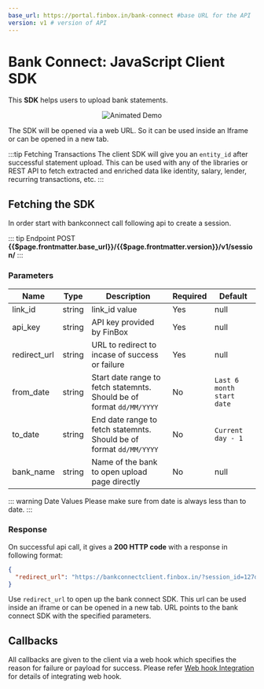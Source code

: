 ```yaml
---
base_url: https://portal.finbox.in/bank-connect #base URL for the API
version: v1 # version of API
---
```

# Bank Connect: JavaScript Client SDK
This **SDK** helps users to upload bank statements.
<p style="text-align:center">
<img src="/bc_js.gif" alt="Animated Demo" />
</p>

The SDK will be opened via a web URL. So it can be used inside an Iframe or can be opened in a new tab.

:::tip Fetching Transactions
The client SDK will give you an `entity_id` after successful statement upload. This can be used with any of the libraries or REST API to fetch extracted and enriched data like identity, salary, lender, recurring transactions, etc.
:::

## Fetching the SDK
In order start with bankconnect call following api to create a session.

::: tip Endpoint
POST **{{$page.frontmatter.base_url}}/{{$page.frontmatter.version}}/v1/session/**
:::

### Parameters
| Name | Type | Description | Required  | Default |
| - | - | - | - | - |
| link_id | string  | link_id value | Yes | null |
| api_key | string | API key provided by FinBox | Yes | null |
| redirect_url | string | URL to redirect to incase of success or failure | Yes | null |
| from_date | string | Start date range to fetch statemnts. Should be of format `dd/MM/YYYY` | No | `Last 6 month start date` |
| to_date | string | End date range to fetch statemnts. Should be of format `dd/MM/YYYY` | No | `Current day - 1` |
| bank_name | string | Name of the bank to open upload page directly | No | null |

::: warning Date Values
Please make sure from date is always less than to date. 
:::

### Response
On successful api call, it gives a **200 HTTP code** with a response in following format:
```json
{
  "redirect_url": "https://bankconnectclient.finbox.in/?session_id=127d12db1d71bd182b"
}
```
Use `redirect_url` to open up the bank connect SDK. This url can be used inside an iframe or can be opened in a new tab. URL points to the bank connect SDK with the specified parameters. 

## Callbacks
All callbacks are given to the client via a web hook which specifies the reason for failure or payload for success. Please refer [Web hook Integration](/bank-connect/rest-api.html#web-hook) for details of integrating web hook.